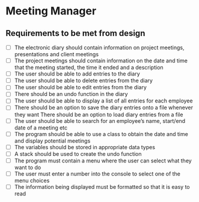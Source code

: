 # Meeting Manager

## Requirements to be met from design

- [ ] The electronic diary should contain information on project meetings, presentations and client meetings
- [ ] The project meetings should contain information on the date and time that the meeting started, the time it ended and a description
- [ ] The user should be able to add entries to the diary
- [ ] The user should be able to delete entries from the diary
- [ ] The user should be able to edit entries from the diary
- [ ] There should be an undo function in the diary
- [ ] The user should be able to display a list of all entries for each employee
- [ ] There should be an option to save the diary entries onto a file whenever they want
There should be an option to load diary entries from a file
- [ ] The user should be able to search for an employee’s name, start/end date of a meeting etc
- [ ] The program should be able to use a class to obtain the date and time and display potential meetings
- [ ] The variables should be stored in appropriate data types
- [ ] A stack should be used to create the undo function
- [ ] The program must contain a menu where the user can select what they want to do
- [ ] The user must enter a number into the console to select one of the menu choices
- [ ] The information being displayed must be formatted so that it is easy to read